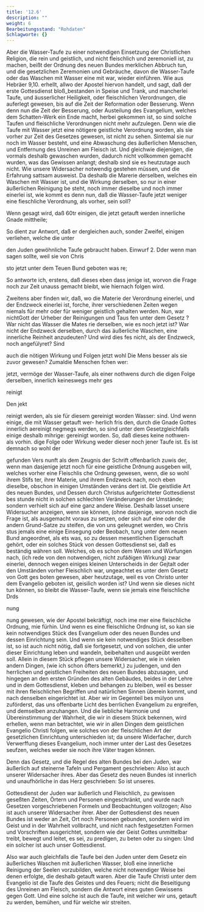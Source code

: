 ```yaml
---
title: '12.6'
description: ""
weight: 6
Bearbeitungsstand: "Rohdaten"
Schlagworte: {}
---
```

<!-- Seite 587 -->

Aber die Wasser-Taufe zu einer notwendigen
Einsetzung der Christlichen Religion, die
rein und geistlich, und nicht fleischlich und zeremoniell
ist, zu machen, beißt der Ordnung des neuen
Bundes merklichen Abbruch tun, und die gesetzlichen
Zeremonien und Gebräuche, davon die Wasser-Taufe
oder das Waschen mit Wasser eine mit
war, wieder einführen. Wie aus Hebräer 9,10. erhellt,
allwo der Apostel hiervon handelt, und sagt,
daß der erste Gottesdienst bloß_bestanden in Speise
und Trank, und mancherlei Taufe, und äusserlicher
Heiligkeit, oder fleischlichen Verordnungen, die
auferlegt gewesen, bis auf die Zeit der Reformation
oder Besserung. Wenn denn nun die Zeit der
Besserung, oder Austeilung des Evangelium, welches
dem Schatten-Werk ein Ende macht, herbei gekommen
ist, so sind solche Taufen und fleischliche
Verordnungen nicht mehr aufzulegen. Denn wie
die Taufe mit Wasser jetzt eine nötigere geistliche
Verordnung worden, als sie vorher zur Zeit des Gesetzes
gewesen, ist nicht zu sehen. Sintemal sie nur
noch im Wasser besteht, und eine Abwaschung des
äußerlichen Menschen, und Entfernung des Unreinen am
Fleisch ist. Und gleichwie diejenigen, die vormals
deshalb gewaschen wurden, dadurch nicht vollkommen gemacht<!-- Seite 588 -->
wurden, was das Gewissen anlangt; deshalb
sind sie es heutzutage auch nicht. Wie unsere Widersacher
notwendig gestehen müssen, und die Erfahrung
sattsam ausweist. Da deshalb die Marerie derselben,
welches ein Waschen mit Wasser ist, und
die Wirkung derselben, so nur in einer äußerlichen
Reinigung be steht, noch immer dieselbe und noch
immer einerlei ist, wie kommt es denn nun, daß die
Wasser-Taufe jetzt weniger eine fieschliche Verordnung,
als vorher, sein soll?

Wenn gesagt wird, daß 60tr einigen, die
jetzt getauft werden innerliche Gnade mittheile;

So dient zur Antwort, daß er dergleichen auch, sonder Zweifel, einigen verliehen, welche die unter

den Juden gewöhnliche Taufe gebraucht haben. Einwurf 2. Dder wenn man sagen sollte, weil sie von Chris

sto jetzt unter dem Teuen Bund geboten was re;

So antworte ich, erstens, daß dieses eben dass jenige ist, worvon die Frage noch zur Zeit unauss gemacht bleibt, wie hiernach folgen wird.

Zweitens aber finden wir, daß, wo die Materie der Verordnung einerlei, und der Endzweck einerlei ist, forche, ihrer verschiedenen Zeiten wegen niemals für mehr oder für weniger geistlich gehalten werden. Nun, war nichtGott der Urheber der Reinigungen und Taus fen unter dem Gesetz ?War nicht das Wasser die Mates rie derselben, wie es noch jetzt ist? War nicht der Endzweck derselben, durch das äußerliche Waschen, eine innerliche Reinheit anzudeuten? Und wird dies fes nicht, als der Endzweck, noch angefülyret? Sind

auch die nötigen Wirkung und Folgen jetzt wohl Die Mens besser als sie zuvor gewesen? Zumaldie Menschen fchen wer:

jetzt, vermöge der Wasser-Taufe, als einer nothwens durch die digen Folge derselben, innerlich keineswegs mehr ges

reinigt

Den jekt
<!-- Seite 589 -->
reinigt werden, als sie für diesem gereinigt worden Wasser: sind. Und wenn einige, die mit Wasser getauft wer- herlich fris den, durch die Gnade Gottes innerlich aereinigt negmegs werden, so sind unter dem Gesetzgleichfalls einige deshalb mihrige: gereinigt worden. So, daß dieses keine nothwen- als vorhin. dige Folge oder Wirkung weder dieser noch jener Taufe ist. Es ist demnach so wohl der

gefunden Vers nunft als dem Zeugnis der Schrift offenbarlich zuwis der, wenn man dasjenige jetzt noch für eine geistliche Drðnung ausgeben will, welches vorher eine Fleischlis che Ordnung gewesen, wenn, die so wohl ihrem Stifs ter, ihrer Materie, und ihrem Endzweck nach, noch eben dieselbe, obschon in einigen Umständen veráns dert ist. Die geistlidie Art des neuen Bundes, und Dessen durch Christus aufgerichteter Gottesdienst bes stunde nicht in solchen schlechten Veränderungen der Umstände; sondern verhielt sich auf eine ganz andere Weise. Deshalb
 lasset unsere Widersucher anzeigen, wenn sie können, (ohne dasjenige, worvon noch die Frage ist, als ausgemacht voraus zu setzen, oder sich auf eine oder die andern Grund-Satze zu steifen, die von uns geleugnet werden, wo Chris stus jemals eine einige Einsegung oder Beobach, tung unter dem neuen Bund angeordnet, als ets was, so zu dessen mesentlichen Eigenschaft gehört, oder ein solches Stück von dessen Gottesdienst sei, daß es beständig währen soll. Welches, ob es schon dem Wesen und Würfungen nach, (ich rede von den notwendigen, nicht zufáðigen Wirkung) zwar einerlei, dennoch wegen einiges kleinen Unterscheids in der Gejtalt oder den Umständen vorher Fleischlich war, ungeachtet es unter dem Gesetz von Gott ges boten gewesen, aber heutzutage, weil es von Christo unter dem Evangelio geboten ist, geisilich worden ist? Und wenn sie dieses nicht tun können, so bleibt die Wasser-Taufe, wenn sie jemals eine fleischliche Drds

nung
<!-- Seite 590 -->

 nung gewesen, wie der Apostel bekräftigt, noch ime
mer eine fleischliche Ordnung, mie fürhin. Und wenn
es eine fleischliche Ordnung ist, so kan sie kein notwendiges
Stück des Evangelium oder des neuen Bundes
und dessen Einrichtung sein. Und wenn sie kein
notwendiges Stück desselben ist, so ist auch nicht nötig,
daß sie fortgesetzt, und von solchen, die unter
 dieser Einrichtung leben und wandeln, beibehalten und
ausgeübt werden soll. Allein in diesem Stück pflegen
unsere Widersacher, wie in vielen andern Dingen,
(wie ich schon öfters bemerkt,) zu judengen,
und den herrlichen und geistlichen Freiheiten des
neuen Bundes abzusagen, und hingegen an den ersten
Gründen des alten Gebäudes, beides in der Lehre
und in dem Gottesdienst, kleben und behangen zu bleiben,
weil es besser mit ihren fleischlichen Begriffen
und natürlichen Sinnen überein kommt, und nach denselben
eingerichtet ist. Aber wir im Gegenteil bes
múlyon uns zuförderst, das uns offenbarte Licht des
berrlichen Evangelium zu ergreifen, und demselben
anzuhangen. Und die liebliche Harmonie und Übereinstimmung
der Wahrheit, die wir in diesem Stück
bekennen, wird erhellen, wenn man betrachtet, wie
wir in allen Dingen dem geistlichen Evangelio Christi
folgen, wie solches von der fleischlichen Art der
gesetzlichen Einrichtung unterschieden ist; da unsere
Widerfacher, durch Verwerffung dieses Evangelium,
noch immer unter der Last des Gesetzes seufzen, welches
weder sie noch ihre Väter tragen können.

Denn das Gesetz, und die Regel des alten Bundes
bei den Juden, war äußerlich auf steinerne
Tafeln und Pergament geschrieben: Also ist auch
unserer Widersacher ihres. Aber das Gesetz
des neuen Bundes ist innerlich und unaufhörliche
in das Herz geschrieben: So ist unseres.

Gottesdienst der Juden war äußerlich<!-- Seite 591 -->
und Fleischlich, zu gewissen geseßten Zeiten, Örtern
und Personen eingeschränkt, und wurde nach
Gesetzen vorgeschriebenen Formeln und Beobachtungen
vollzogen; Also ist auch unserer Widersacher
ihrer. Aber der Gottesdienst des neuen
Bundes ist weder an Zeit, Ort noch Personen
gebunden, sondern wird im Geist und in der
Wahrheit vollbracht, und nicht nach festgesetzten
Formen und Vorschriften ausgerichtet, sondern
wie der Geist Gottes unmittelbar treibt, bewegt
und leitet, es sei, zu predigen, zu beten
oder zu singen: Und ein solcher ist auch unser
Gottesdienst.

Also war auch gleichfalls die Taufe bei den
Juden unter dem Gesetz ein äußerliches Waschen
mit äußerlichen Wasser, bloß eine innerliche
Reinigung der Seelen vorzubilden, welche nicht
notwendiger Weise bei denen erfolgte, die deshalb
getauft waren. Aber die Taufe Christi unter
dem Evangelio ist die Taufe des Geistes und des
Feuers; nicht die Beseitigung des Unreinen am
Fleisch, sondern die Antwort eines guten Gewissens
gegen Gott. Und eine solche ist auch die
Taufe, init welcher wir uns, getauft zu werden,
bemühen, und für welche wir streiten.

